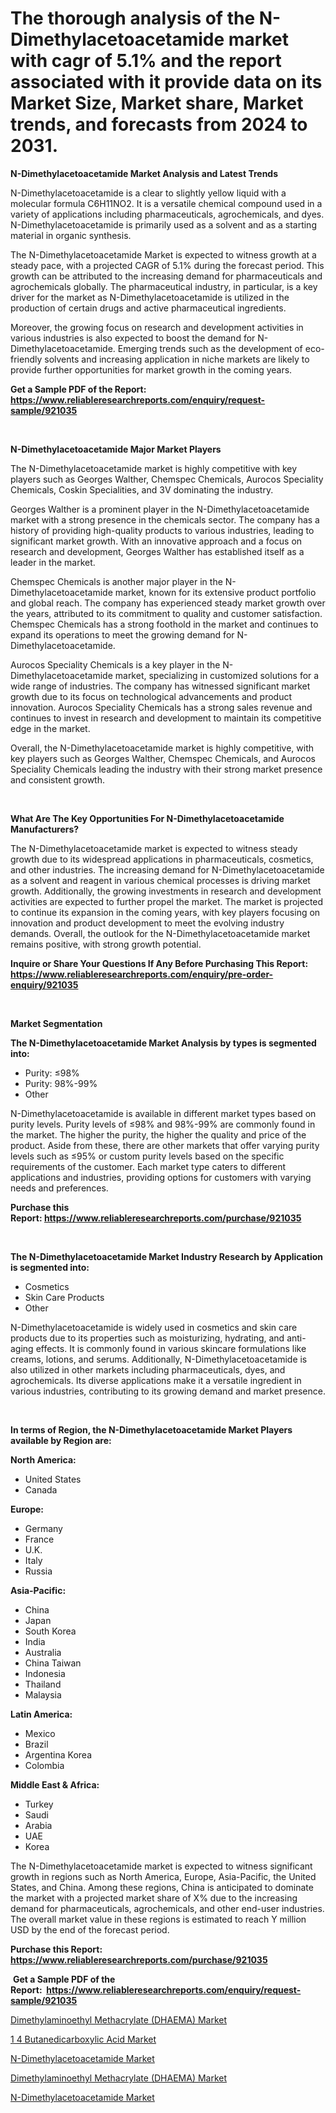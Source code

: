 <p><h1>The thorough analysis of the N-Dimethylacetoacetamide market with cagr of  5.1% and the report associated with it provide data on its Market Size, Market share, Market trends, and forecasts from 2024 to 2031.</h1></p><p><strong>N-Dimethylacetoacetamide Market Analysis and Latest Trends</strong></p>
<p><p>N-Dimethylacetoacetamide is a clear to slightly yellow liquid with a molecular formula C6H11NO2. It is a versatile chemical compound used in a variety of applications including pharmaceuticals, agrochemicals, and dyes. N-Dimethylacetoacetamide is primarily used as a solvent and as a starting material in organic synthesis.</p><p>The N-Dimethylacetoacetamide Market is expected to witness growth at a steady pace, with a projected CAGR of 5.1% during the forecast period. This growth can be attributed to the increasing demand for pharmaceuticals and agrochemicals globally. The pharmaceutical industry, in particular, is a key driver for the market as N-Dimethylacetoacetamide is utilized in the production of certain drugs and active pharmaceutical ingredients.</p><p>Moreover, the growing focus on research and development activities in various industries is also expected to boost the demand for N-Dimethylacetoacetamide. Emerging trends such as the development of eco-friendly solvents and increasing application in niche markets are likely to provide further opportunities for market growth in the coming years.</p></p>
<p><strong>Get a Sample PDF of the Report:&nbsp; <a href="https://www.reliableresearchreports.com/enquiry/request-sample/921035">https://www.reliableresearchreports.com/enquiry/request-sample/921035</a></strong></p>
<p>&nbsp;</p>
<p><strong>N-Dimethylacetoacetamide Major Market Players</strong></p>
<p><p>The N-Dimethylacetoacetamide market is highly competitive with key players such as Georges Walther, Chemspec Chemicals, Aurocos Speciality Chemicals, Coskin Specialities, and 3V dominating the industry. </p><p>Georges Walther is a prominent player in the N-Dimethylacetoacetamide market with a strong presence in the chemicals sector. The company has a history of providing high-quality products to various industries, leading to significant market growth. With an innovative approach and a focus on research and development, Georges Walther has established itself as a leader in the market.</p><p>Chemspec Chemicals is another major player in the N-Dimethylacetoacetamide market, known for its extensive product portfolio and global reach. The company has experienced steady market growth over the years, attributed to its commitment to quality and customer satisfaction. Chemspec Chemicals has a strong foothold in the market and continues to expand its operations to meet the growing demand for N-Dimethylacetoacetamide.</p><p>Aurocos Speciality Chemicals is a key player in the N-Dimethylacetoacetamide market, specializing in customized solutions for a wide range of industries. The company has witnessed significant market growth due to its focus on technological advancements and product innovation. Aurocos Speciality Chemicals has a strong sales revenue and continues to invest in research and development to maintain its competitive edge in the market.</p><p>Overall, the N-Dimethylacetoacetamide market is highly competitive, with key players such as Georges Walther, Chemspec Chemicals, and Aurocos Speciality Chemicals leading the industry with their strong market presence and consistent growth.</p></p>
<p>&nbsp;</p>
<p><strong>What Are The Key Opportunities For N-Dimethylacetoacetamide Manufacturers?</strong></p>
<p><p>The N-Dimethylacetoacetamide market is expected to witness steady growth due to its widespread applications in pharmaceuticals, cosmetics, and other industries. The increasing demand for N-Dimethylacetoacetamide as a solvent and reagent in various chemical processes is driving market growth. Additionally, the growing investments in research and development activities are expected to further propel the market. The market is projected to continue its expansion in the coming years, with key players focusing on innovation and product development to meet the evolving industry demands. Overall, the outlook for the N-Dimethylacetoacetamide market remains positive, with strong growth potential.</p></p>
<p><strong>Inquire or Share Your Questions If Any Before Purchasing This Report: <a href="https://www.reliableresearchreports.com/enquiry/pre-order-enquiry/921035">https://www.reliableresearchreports.com/enquiry/pre-order-enquiry/921035</a></strong></p>
<p>&nbsp;</p>
<p><strong>Market Segmentation</strong></p>
<p><strong>The N-Dimethylacetoacetamide Market Analysis by types is segmented into:</strong></p>
<p><ul><li>Purity: ≤98%</li><li>Purity: 98%-99%</li><li>Other</li></ul></p>
<p><p>N-Dimethylacetoacetamide is available in different market types based on purity levels. Purity levels of ≤98% and 98%-99% are commonly found in the market. The higher the purity, the higher the quality and price of the product. Aside from these, there are other markets that offer varying purity levels such as ≤95% or custom purity levels based on the specific requirements of the customer. Each market type caters to different applications and industries, providing options for customers with varying needs and preferences.</p></p>
<p><strong>Purchase this Report:&nbsp;<a href="https://www.reliableresearchreports.com/purchase/921035">https://www.reliableresearchreports.com/purchase/921035</a></strong></p>
<p>&nbsp;</p>
<p><strong>The N-Dimethylacetoacetamide Market Industry Research by Application is segmented into:</strong></p>
<p><ul><li>Cosmetics</li><li>Skin Care Products</li><li>Other</li></ul></p>
<p><p>N-Dimethylacetoacetamide is widely used in cosmetics and skin care products due to its properties such as moisturizing, hydrating, and anti-aging effects. It is commonly found in various skincare formulations like creams, lotions, and serums. Additionally, N-Dimethylacetoacetamide is also utilized in other markets including pharmaceuticals, dyes, and agrochemicals. Its diverse applications make it a versatile ingredient in various industries, contributing to its growing demand and market presence.</p></p>
<p>&nbsp;</p>
<p><strong>In terms of Region, the N-Dimethylacetoacetamide Market Players available by Region are:</strong></p>
<p>
    <p> <strong> North America: </strong>
        <ul>
            <li>United States</li>
            <li>Canada</li>
        </ul>
        </p> 
    <p> <strong> Europe: </strong>
        <ul>
            <li>Germany</li>
            <li>France</li>
            <li>U.K.</li>
            <li>Italy</li>
            <li>Russia</li>
        </ul>
        </p> 
    <p> <strong> Asia-Pacific: </strong>
        <ul>
            <li>China</li>
            <li>Japan</li>
            <li>South Korea</li>
            <li>India</li>
            <li>Australia</li>
            <li>China Taiwan</li>
            <li>Indonesia</li>
            <li>Thailand</li>
            <li>Malaysia</li>
        </ul>
        </p> 
    <p> <strong> Latin America: </strong>
        <ul>
            <li>Mexico</li>
            <li>Brazil</li>
            <li>Argentina Korea</li>
            <li>Colombia</li>
        </ul>
        </p> 
    <p> <strong> Middle East & Africa: </strong>
        <ul>
            <li>Turkey</li>
            <li>Saudi</li>
            <li>Arabia</li>
            <li>UAE</li>
            <li>Korea</li>
        </ul>
    </p>
    </p>
<p><p>The N-Dimethylacetoacetamide market is expected to witness significant growth in regions such as North America, Europe, Asia-Pacific, the United States, and China. Among these regions, China is anticipated to dominate the market with a projected market share of X% due to the increasing demand for pharmaceuticals, agrochemicals, and other end-user industries. The overall market value in these regions is estimated to reach Y million USD by the end of the forecast period.</p></p>
<p><strong>Purchase this Report: <a href="https://www.reliableresearchreports.com/purchase/921035">https://www.reliableresearchreports.com/purchase/921035</a></strong></p>
<p>&nbsp;<strong>Get a Sample PDF of the Report:&nbsp;&nbsp;<a href="https://www.reliableresearchreports.com/enquiry/request-sample/921035">https://www.reliableresearchreports.com/enquiry/request-sample/921035</a></strong></p>
<p><strong></strong></p>
<p><p><a href="https://issuu.com/reportprime-2/docs/dimethylaminoethyl-methacrylate-dha_2709dd915f529d">Dimethylaminoethyl Methacrylate (DHAEMA) Market</a></p><p><a href="https://issuu.com/reportprime-2/docs/1-4-butanedicarboxylic-acid-market-_5fc9ac5f5988aa">1 4 Butanedicarboxylic Acid Market</a></p><p><a href="https://issuu.com/reportprime-2/docs/n-dimethylacetoacetamide-market-siz_fa3a1ed2ce2408">N-Dimethylacetoacetamide Market</a></p><p><a href="https://issuu.com/reportprime-2/docs/dimethylaminoethyl-methacrylate-dha_2709dd915f529d">Dimethylaminoethyl Methacrylate (DHAEMA) Market</a></p><p><a href="https://issuu.com/reportprime-2/docs/n-dimethylacetoacetamide-market-siz_fa3a1ed2ce2408">N-Dimethylacetoacetamide Market</a></p></p>